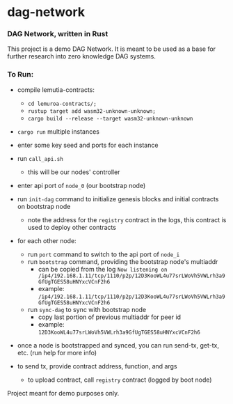 # dag-network
### DAG Network, written in Rust

This project is a demo DAG Network. It is meant to be used as a base for further research into zero knowledge DAG systems. 

### To Run:
- compile lemutia-contracts:
  - `cd lemuroa-contracts/;`
  - `rustup target add wasm32-unknown-unknown;`
  - `cargo build --release --target wasm32-unknown-unknown` 

- `cargo run` multiple instances
- enter some key seed and ports for each instance
- run `call_api.sh`
  - this will be our nodes' controller
- enter api port of `node_0` (our bootstrap node)
- run `init-dag` command to initialize genesis blocks and initial contracts on bootstrap node
  - note the address for the `registry` contract in the logs, this contract is used to deploy other contracts
- for each other node:
  - run `port` command to switch to the api port of `node_i`
  - run `bootstrap` command, providing the bootstrap node's multiaddr
    - can be copied from the log `Now listening on /ip4/192.168.1.11/tcp/1110/p2p/12D3KooWL4u77srLWoVh5VWLrh3a9GfUgTGES58uHNYxcVCnF2h6`
    - example: `/ip4/192.168.1.11/tcp/1110/p2p/12D3KooWL4u77srLWoVh5VWLrh3a9GfUgTGES58uHNYxcVCnF2h6`
  - run `sync-dag` to sync with bootstrap node
    - copy last portion of previous multiaddr for peer id 
    - example: `12D3KooWL4u77srLWoVh5VWLrh3a9GfUgTGES58uHNYxcVCnF2h6`

- once a node is bootstrapped and synced, you can run send-tx, get-tx, etc. (run help for more info)
- to send tx, provide contract address, function, and args
  - to upload contract, call `registry` contract (logged by boot node)

Project meant for demo purposes only.
